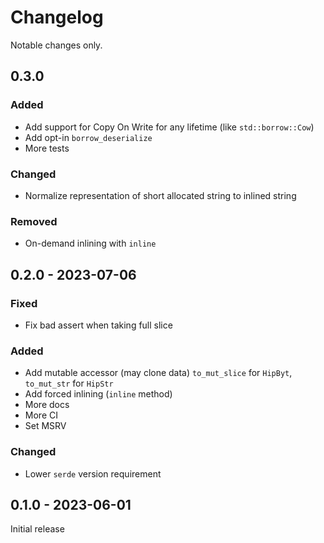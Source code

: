 # Changelog

Notable changes only.

## 0.3.0

### Added

- Add support for Copy On Write for any lifetime (like `std::borrow::Cow`)
- Add opt-in `borrow_deserialize`
- More tests

### Changed

- Normalize representation of short allocated string to inlined string

### Removed

- On-demand inlining with `inline`

## 0.2.0 - 2023-07-06

### Fixed

- Fix bad assert when taking full slice

### Added

- Add mutable accessor (may clone data) `to_mut_slice` for `HipByt`, `to_mut_str` for `HipStr`
- Add forced inlining (`inline` method)
- More docs
- More CI
- Set MSRV

### Changed

- Lower `serde` version requirement

## 0.1.0 - 2023-06-01

Initial release

